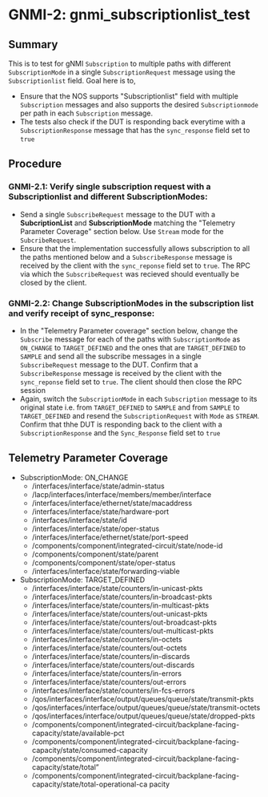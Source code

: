 # GNMI-2: gnmi_subscriptionlist_test

## Summary
This is to test for gNMI `Subscription` to multiple paths with different `SubscriptionMode` in a single `SubscriptionRequest` message using the `Subscriptionlist` field. Goal here is to,
  * Ensure that the NOS supports "Subscriptionlist" field with multiple `Subscription` messages and also supports the desired `Subscriptionmode` per path in each `Subscription` message.
  * The tests also check if the DUT is responding back everytime with a `SubscriptionResponse` message that has the `sync_response` field set to `true`

## Procedure
### GNMI-2.1: Verify single subscription request with a Subscriptionlist and different SubscriptionModes:
  * Send a single `SubscribeRequest` message to the DUT with a **SubcriptionList** and **SubscriptionMode** matching the "Telemetry Parameter Coverage" section below. Use `Stream` mode for the `SubcribeRequest`.
  * Ensure that the implementation successfully allows subscription to all the paths mentioned below and a `SubscribeResponse` message is received by the client with the `sync_reponse` field set to `true`. The RPC via which the `SubscribeRequest` was recieved should eventually be closed by the client.
### GNMI-2.2: Change SubscriptionModes in the subscription list and verify receipt of sync_response:
  * In the "Telemetry Parameter coverage" section below, change the `Subscribe` message for each of the paths with `SubscriptionMode` as `ON_CHANGE` to `TARGET_DEFINED` and the ones that are `TARGET_DEFINED` to `SAMPLE` and send all the subscribe messages in a single `SubscribeRequest` message to the DUT. Confirm that a `SubscribeResponse` message is received by the client with the `sync_reponse` field set to `true`. The client should then close the RPC session
  * Again, switch the `SubscriptionMode` in each `Subscription` message to its original state i.e. from `TARGET_DEFINED` to `SAMPLE` and from `SAMPLE` to `TARGET_DEFINED` and resend the `SubscriptionRequest` with `Mode` as `STREAM`. Confirm that thhe DUT is responding back to the client with a `SubscriptionResponse` and the `Sync_Response` field set to `true`



## Telemetry Parameter Coverage

  * SubscriptionMode: ON_CHANGE
    * /interfaces/interface/state/admin-status
    * /lacp/interfaces/interface/members/member/interface
    * /interfaces/interface/ethernet/state/macaddress
    * /interfaces/interface/state/hardware-port
    * /interfaces/interface/state/id
    * /interfaces/interface/state/oper-status
    * /interfaces/interface/ethernet/state/port-speed
    * /components/component/integrated-circuit/state/node-id
    * /components/component/state/parent
    * /components/component/state/oper-status
    * /interfaces/interface/state/forwarding-viable
  * SubscriptionMode: TARGET_DEFINED
    * /interfaces/interface/state/counters/in-unicast-pkts
    * /interfaces/interface/state/counters/in-broadcast-pkts
    * /interfaces/interface/state/counters/in-multicast-pkts
    * /interfaces/interface/state/counters/out-unicast-pkts
    * /interfaces/interface/state/counters/out-broadcast-pkts
    * /interfaces/interface/state/counters/out-multicast-pkts
    * /interfaces/interface/state/counters/in-octets
    * /interfaces/interface/state/counters/out-octets
    * /interfaces/interface/state/counters/in-discards
    * /interfaces/interface/state/counters/out-discards
    * /interfaces/interface/state/counters/in-errors
    * /interfaces/interface/state/counters/out-errors
    * /interfaces/interface/state/counters/in-fcs-errors
    * /qos/interfaces/interface/output/queues/queue/state/transmit-pkts
    * /qos/interfaces/interface/output/queues/queue/state/transmit-octets
    * /qos/interfaces/interface/output/queues/queue/state/dropped-pkts
    * /components/component/integrated-circuit/backplane-facing-capacity/state/available-pct
    * /components/component/integrated-circuit/backplane-facing-capacity/state/consumed-capacity
    * /components/component/integrated-circuit/backplane-facing-capacity/state/total”
    * /components/component/integrated-circuit/backplane-facing-capacity/state/total-operational-ca
pacity
